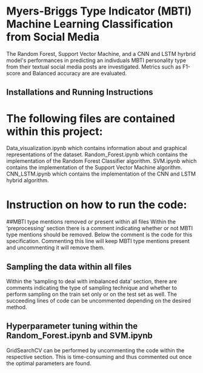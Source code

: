 # Myers-Briggs Type Indicator (MBTI) Machine Learning Classification from Social Media 
The Random Forest, Support Vector Machine, and a CNN and LSTM hyrbrid model's performances in predicting an indivduals MBTI personality type from their  textual social media posts are investigated. Metrics such as F1-score and Balanced accuracy are are evaluated.
## Installations and Running Instructions

# The following files are contained within this project:
Data_visualization.ipynb which contains information about and graphical representations of the dataset. 
Random_Forest.ipynb which contains the implementation of the Random Forest Classifier algorithm.
SVM.ipynb which contains the implementation of the Support Vector Machine algorithm.
CNN_LSTM.ipynb which contains the implementation of the CNN and LSTM hybrid algorithm.

# Instruction on how to run the code:
##MBTI type mentions removed or present within all files
Within the ‘preprocessing’ section there is a comment indicating whether or not MBTI type mentions should be removed. Below the comment is the code for this specification. Commenting this line will keep MBTI type mentions present and uncommenting it will remove them.
## Sampling the data within all files
Within the ‘sampling to deal with imbalanced data’ section, there are comments indicating the type of sampling technique and whether to perform sampling on the train set only or on the test set as well. The succeeding lines of code can be uncommented depending on the desired method.

## Hyperparameter tuning within the Random_Forest.ipynb and SVM.ipynb
GridSearchCV can be performed by uncommenting the code within the respective section. This is time-consuming and thus commented out once the optimal parameters are found. 

